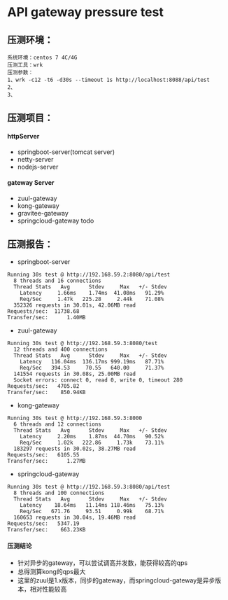 # API gateway pressure test

## 压测环境：
```
系统环境：centos 7 4C/4G
压测工具：wrk
压测参数：
1、wrk -c12 -t6 -d30s --timeout 1s http://localhost:8088/api/test
2、
3、
```

## 压测项目：

#### httpServer
+ springboot-server(tomcat server)
+ netty-server
+ nodejs-server

#### gateway Server
+ zuul-gateway
+ kong-gateway
+ gravitee-gateway
+ springcloud-gateway   todo


## 压测报告：
+ springboot-server
```$xslt
Running 30s test @ http://192.168.59.2:8080/api/test
  8 threads and 16 connections
  Thread Stats   Avg      Stdev     Max   +/- Stdev
    Latency     1.66ms    1.74ms  41.08ms   91.29%
    Req/Sec     1.47k   225.28     2.44k    71.08%
  352326 requests in 30.01s, 42.06MB read
Requests/sec:  11738.68
Transfer/sec:      1.40MB
```

+ zuul-gateway
```$xslt
Running 30s test @ http://192.168.59.3:8080/test
  12 threads and 400 connections
  Thread Stats   Avg      Stdev     Max   +/- Stdev
    Latency   116.04ms  136.17ms 999.19ms   87.71%
    Req/Sec   394.53     70.55   640.00     71.37%
  141554 requests in 30.08s, 25.00MB read
  Socket errors: connect 0, read 0, write 0, timeout 280
Requests/sec:   4705.82
Transfer/sec:    850.94KB
```

+ kong-gateway
```$xslt
Running 30s test @ http://192.168.59.3:8000
  6 threads and 12 connections
  Thread Stats   Avg      Stdev     Max   +/- Stdev
    Latency     2.20ms    1.87ms  44.70ms   90.52%
    Req/Sec     1.02k   222.86     1.73k    73.11%
  183297 requests in 30.02s, 38.27MB read
Requests/sec:   6105.55
Transfer/sec:      1.27MB
```

+ springcloud-gateway
```$xslt
Running 30s test @ http://192.168.59.3:8080/api/test
  8 threads and 100 connections
  Thread Stats   Avg      Stdev     Max   +/- Stdev
    Latency    18.64ms   11.14ms 118.46ms   75.13%
    Req/Sec   671.76     93.51     0.99k    68.71%
  160653 requests in 30.04s, 19.46MB read
Requests/sec:   5347.19
Transfer/sec:    663.23KB
```

#### 压测结论
+ 针对异步的gateway，可以尝试调高并发数，能获得较高的qps
+ 总得测算kong的qps最大
+ 这里的zuul是1.x版本，同步的gateway，而springcloud-gateway是异步版本，相对性能较高